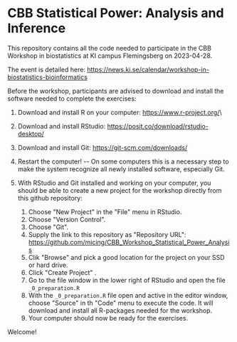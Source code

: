 <h1>CBB Statistical Power: Analysis and Inference</h1>

This repository contains all the code needed to participate in the CBB Workshop in biostatistics at KI campus Flemingsberg on 2023-04-28.

The event is detailed here: <https://news.ki.se/calendar/workshop-in-biostatistics-bioinformatics>

Before the workshop, participants are advised to download and install the software needed to complete the exercises:

1.  Download and install R on your computer: <https://www.r-project.org/>\

2.  Download and install RStudio: <https://posit.co/download/rstudio-desktop/>

3.  Download and install Git: <https://git-scm.com/downloads/>

4.  Restart the computer! -- On some computers this is a necessary step to make the system recognize all newly installed software, especially Git.

5.  With RStudio and Git installed and working on your computer, you should be able to create a new project for the workshop directly from this github repository:

    1.  Choose "New Project" in the "File" menu in RStudio.
    2.  Choose "Version Control".
    3.  Choose "Git".
    4.  Supply the link to this repository as "Repository URL": <https://github.com/micing/CBB_Workshop_Statistical_Power_Analysis>
    5.  Clik "Browse" and pick a good location for the project on your SSD or hard drive.
    6.  Click "Create Project" .
    7.  Go to the file window in the lower right of RStudio and open the file `_0_preparation.R`
    8.  With the `_0_preparation.R` file open and active in the editor window, choose "Source" in th "Code" menu to execute the code. It will download and install all R-packages needed for the workshop.
    9.  Your computer should now be ready for the exercises.

Welcome!
